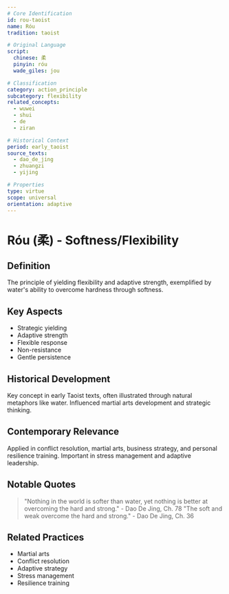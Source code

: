 ```yaml
---
# Core Identification
id: rou-taoist
name: Róu
tradition: taoist

# Original Language
script:
  chinese: 柔
  pinyin: róu
  wade_giles: jou

# Classification
category: action_principle
subcategory: flexibility
related_concepts:
  - wuwei
  - shui
  - de
  - ziran

# Historical Context
period: early_taoist
source_texts:
  - dao_de_jing
  - zhuangzi
  - yijing

# Properties
type: virtue
scope: universal
orientation: adaptive
---
```


# Róu (柔) - Softness/Flexibility

## Definition
The principle of yielding flexibility and adaptive strength, exemplified by water's ability to overcome hardness through softness.

## Key Aspects
- Strategic yielding
- Adaptive strength
- Flexible response
- Non-resistance
- Gentle persistence

## Historical Development
Key concept in early Taoist texts, often illustrated through natural metaphors like water. Influenced martial arts development and strategic thinking.

## Contemporary Relevance
Applied in conflict resolution, martial arts, business strategy, and personal resilience training. Important in stress management and adaptive leadership.

## Notable Quotes
> "Nothing in the world is softer than water, yet nothing is better at overcoming the hard and strong." - Dao De Jing, Ch. 78
> "The soft and weak overcome the hard and strong." - Dao De Jing, Ch. 36

## Related Practices
- Martial arts
- Conflict resolution
- Adaptive strategy
- Stress management
- Resilience training